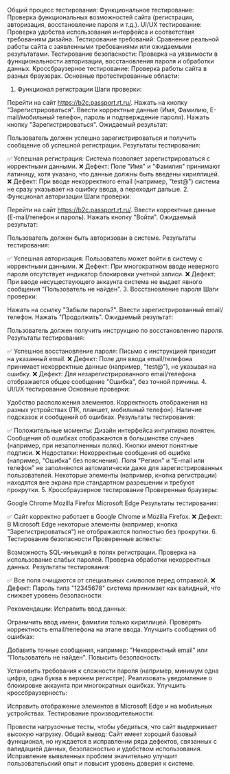 Общий процесс тестирования:
Функциональное тестирование: Проверка функциональных возможностей сайта (регистрация, авторизация, восстановление пароля и т.д.).
UI/UX тестирование: Проверка удобства использования интерфейса и соответствия требованиям дизайна.
Тестирование требований: Сравнение реальной работы сайта с заявленными требованиями или ожидаемыми результатами.
Тестирование безопасности: Проверка на уязвимости в функциональности авторизации, восстановления пароля и обработки данных.
Кроссбраузерное тестирование: Проверка работы сайта в разных браузерах.
Основные протестированные области:
1. Функционал регистрации
Шаги проверки:

Перейти на сайт https://b2c.passport.rt.ru/.
Нажать на кнопку "Зарегистрироваться".
Ввести корректные данные (Имя, Фамилию, E-mail/мобильный телефон, пароль и подтверждение пароля).
Нажать кнопку "Зарегистрироваться".
Ожидаемый результат:

Пользователь должен успешно зарегистрироваться и получить сообщение об успешной регистрации.
Результаты тестирования:

✅ Успешная регистрация: Система позволяет зарегистрироваться с корректными данными.
❌ Дефект: Поле "Имя" и "Фамилия" принимают латиницу, хотя указано, что данные должны быть введены кириллицей.
❌ Дефект: При вводе некорректного email (например, "test@") система не сразу указывает на ошибку ввода, а переходит дальше.
2. Функционал авторизации
Шаги проверки:

Перейти на сайт https://b2c.passport.rt.ru/.
Ввести корректные данные (E-mail/телефон и пароль).
Нажать кнопку "Войти".
Ожидаемый результат:

Пользователь должен быть авторизован в системе.
Результаты тестирования:

✅ Успешная авторизация: Пользователь может войти в систему с корректными данными.
❌ Дефект: При многократном вводе неверного пароля отсутствует индикатор блокировки учетной записи.
❌ Дефект: При вводе несуществующего аккаунта система не выдает явного сообщения "Пользователь не найден".
3. Восстановление пароля
Шаги проверки:

Нажать на ссылку "Забыли пароль?".
Ввести зарегистрированный email/телефон.
Нажать "Продолжить".
Ожидаемый результат:

Пользователь должен получить инструкцию по восстановлению пароля.
Результаты тестирования:

✅ Успешное восстановление пароля: Письмо с инструкцией приходит на указанный email.
❌ Дефект: Поле для ввода email/телефона принимает некорректные данные (например, "test@"), не указывая на ошибку.
❌ Дефект: Для незарегистрированного email/телефона отображается общее сообщение "Ошибка", без точной причины.
4. UI/UX тестирование
Основные проверки:

Удобство расположения элементов.
Корректность отображения на разных устройствах (ПК, планшет, мобильный телефон).
Наличие подсказок и сообщений об ошибках.
Результаты тестирования:

✅ Положительные моменты:
Дизайн интерфейса интуитивно понятен.
Сообщения об ошибках отображаются в большинстве случаев (например, при незаполненных полях).
Кнопки имеют понятные подписи.
❌ Недостатки:
Некорректные сообщения об ошибке (например, "Ошибка" без пояснения).
Поля "Регион" и "E-mail или телефон" не заполняются автоматически даже для зарегистрированных пользователей.
Некоторые элементы (например, кнопка регистрации) находятся вне экрана при стандартном разрешении и требуют прокрутки.
5. Кроссбраузерное тестирование
Проверенные браузеры:

Google Chrome
Mozilla Firefox
Microsoft Edge
Результаты тестирования:

✅ Сайт корректно работает в Google Chrome и Mozilla Firefox.
❌ Дефект: В Microsoft Edge некоторые элементы (например, кнопка "Зарегистрироваться") не отображаются полностью без прокрутки.
6. Тестирование безопасности
Проверенные аспекты:

Возможность SQL-инъекций в полях регистрации.
Проверка на использование слабых паролей.
Проверка обработки некорректных данных.
Результаты тестирования:

✅ Все поля очищаются от специальных символов перед отправкой.
❌ Дефект: Пароль типа "12345678" система принимает как валидный, что снижает уровень безопасности.

Рекомендации:
Исправить ввод данных:

Ограничить ввод имени, фамилии только кириллицей.
Проверять корректность email/телефона на этапе ввода.
Улучшить сообщения об ошибках:

Добавить точные сообщения, например: "Некорректный email" или "Пользователь не найден".
Повысить безопасность:

Установить требования к сложности пароля (например, минимум одна цифра, одна буква в верхнем регистре).
Реализовать уведомление о блокировке аккаунта при многократных ошибках.
Улучшить кроссбраузерность:

Исправить отображение элементов в Microsoft Edge и на мобильных устройствах.
Тестирование производительности:

Провести нагрузочные тесты, чтобы убедиться, что сайт выдерживает высокую нагрузку.
Общий вывод:
Сайт имеет хороший базовый функционал, но нуждается в исправлении ряда дефектов, связанных с валидацией данных, безопасностью и удобством использования. Исправление выявленных проблем значительно улучшит пользовательский опыт и повысит уровень доверия к системе.
